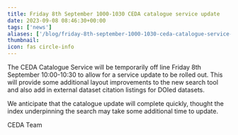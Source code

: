 ```yaml
---
title: Friday 8th September 1000-1030 CEDA catalogue service update
date: 2023-09-08 08:46:30+00:00
tags: ['news']
aliases: ['/blog/friday-8th-september-1000-1030-ceda-catalogue-service-update']
thumbnail: 
icon: fas circle-info
---
```


The CEDA Catalogue Service will be temporarily off line Friday 8th September 10:00-10:30 to allow for a service update to be rolled out. This will provide some additional layout improvements to the new search tool and also add in external dataset citation listings for DOIed datasets.


We anticipate that the catalogue update will complete quickly, thought the index underpinning the search may take some additional time to update.


CEDA Team


